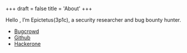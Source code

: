 +++
draft = false
title = 'About'
+++


Hello ,
I’m Epictetus(3p1c), a security researcher and bug bounty hunter. 

- [Bugcrowd](https://bugcrowd.com/3p1c)
- [Github](https://github.com/ep1ct3tus)
- [Hackerone](https://hackeone.com/3p1c)
